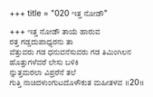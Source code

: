 +++
title = "020 ಇತ್ತ ನೋಡೌ"

+++
ಇತ್ತ ನೋಡೌ ತಾಯೆ ಹಾರುವ  
ರತ್ತ ಗಡ್ಡದುಪಾಧ್ಯರನು ತಾ  
ವೆತ್ತುವರು ಗಡ ಧನುವನೆಸುವರು ಗಡ ತಿಮಿಂಗಿಲನ   
ಹೊತ್ತುಗಳೆವರೆ ಲೇಸು ಬಳಿಕಿ  
ನ್ನುತ್ತಮರಲಾ ವಿಪ್ರರೆನೆ ತಲೆ  
ಗುತ್ತಿ ನಾಚಿದಳುಂಗುಟದೊಳೌಕುತ ಮಹೀತಳವ     ॥20॥